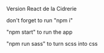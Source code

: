 Version React de la Cidrerie

don't forget to run "npm i"

"npm start" to run the app

"npm run sass" to turn scss into css



